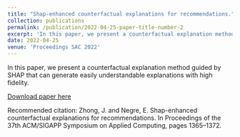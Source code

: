 ```yaml
---
title: "Shap-enhanced counterfactual explanations for recommendations."
collection: publications
permalink: /publication/2022-04-25-paper-title-number-2
excerpt: 'In this paper, we present a counterfactual explanation method guided by SHAP that can generate easily understandable explanations with high fidelity.'
date: 2022-04-25
venue: 'Proceedings SAC 2022'
---
```

In this paper, we present a counterfactual explanation method guided by SHAP that can generate easily understandable explanations with high fidelity.

[Download paper here](https://dl.acm.org/doi/abs/10.1145/3477314.3507029)

Recommended citation: Zhong, J. and Negre, E. Shap-enhanced counterfactual explanations for recommendations. In Proceedings of the 37th ACM/SIGAPP Symposium on Applied Computing, pages 1365–1372.
